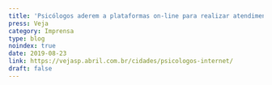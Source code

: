 ```yaml
---
title: 'Psicólogos aderem a plataformas on-line para realizar atendimentos'
press: Veja
category: Imprensa
type: blog
noindex: true
date: 2019-08-23
link: https://vejasp.abril.com.br/cidades/psicologos-internet/
draft: false
---
```

